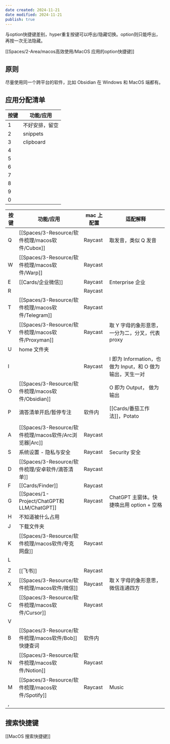 ```yaml
---
date created: 2024-11-21
date modified: 2024-11-21
publish: true
---
```

与option快捷键差别，hyper重复按键可以呼出/隐藏切换。option则只能呼出，再按一次无法隐藏。

[[Spaces/2-Area/macos高效使用/MacOS 应用的option快捷键]]

## 原则

尽量使用同一个跨平台的软件，比如 Obsidian 在 Windows 和 MacOS 端都有。

## 应用分配清单

| 按键  | 功能/应用     |
| --- | --------- |
| 1   | 不好安排，留空   |
| 2   | snippets  |
| 3   | clipboard |
| 4   |           |
| 5   |           |
| 6   |           |
| 7   |           |
| 8   |           |
| 9   |           |
| 0   |           |

| 按键  | 功能/应用           | mac 上配置 | 适配解释                                     |
| --- | --------------- | ------- | ---------------------------------------- |
| Q   | [[Spaces/3-Resource/软件梳理/macos软件/Cubox]]       | Raycast | 取发音，类似 Q 发音                              |
| W   | [[Spaces/3-Resource/软件梳理/macos软件/Warp]]        | Raycast |                                          |
| E   | [[Cards/企业微信]]        | Raycast | Enterprise 企业                            |
| R   |                 | Raycast |                                          |
| T   | [[Spaces/3-Resource/软件梳理/macos软件/Telegram]]    | Raycast |                                          |
| Y   | [[Spaces/3-Resource/软件梳理/macos软件/Proxyman]]    | Raycast | 取 Y 字母的象形意思，一分为二，分叉，代表 proxy             |
| U   | home 文件夹        |         |                                          |
| I   |       | Raycast | I 即为 Information，也做为 Input，和 O 做为输出，天生一对 |
| O   | [[Spaces/3-Resource/软件梳理/macos软件/Obsidian]]    |         | O 即为 Output， 做为输出                        |
| P   | 滴答清单开启/暂停专注     | 软件内     | [[Cards/番茄工作法]]，Potato                         |
|     |                 |         |                                          |
| A   | [[Spaces/3-Resource/软件梳理/macos软件/Arc浏览器\|Arc]] | Raycast |                                          |
| S   | 系统设置 - 隐私与安全    | Raycast | Security 安全                              |
| D   | [[Spaces/3-Resource/软件梳理/安卓软件/滴答清单]]        | Raycast |                                          |
| F   | [[Cards/Finder]]      | Raycast |                                          |
| G   | [[Spaces/1-Project/ChatGPT和LLM/ChatGPT]]     | Raycast | ChatGPT 主窗体。快捷唤出用 option + 空格            |
| H   | 不知道被什么占用        |         |                                          |
| J   | 下载文件夹           |         |                                          |
| K   | [[Spaces/3-Resource/软件梳理/macos软件/夸克网盘]]        | Raycast |                                          |
| L   |                 |         |                                          |
|     |                 |         |                                          |
| Z   | [[飞书]]          | Raycast |                                          |
| X   | [[Spaces/3-Resource/软件梳理/macos软件/微信]]          | Raycast | 取 X 字母的象形意思， 微信连通四方                      |
| C   | [[Spaces/3-Resource/软件梳理/macos软件/Cursor]]      | Raycast |                                          |
| V   |                 |         |                                          |
| B   | [[Spaces/3-Resource/软件梳理/macos软件/Bob]] 快捷查词    | 软件内     |                                          |
| N   | [[Spaces/3-Resource/软件梳理/macos软件/Notion]]      | Raycast |                                          |
| M   | [[Spaces/3-Resource/软件梳理/macos软件/Spotify]]     | Raycast | Music                                    |
| ,   |                 |         |                                          |

## 搜索快捷键

[[MacOS 搜索快捷键]]